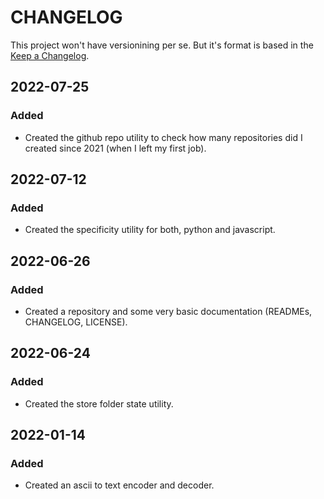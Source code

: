# CHANGELOG #

This project won't have versionining per se. But it's format is based in the [Keep a Changelog](https://keepachangelog.com/en/1.0.0/).

## 2022-07-25

### Added

- Created the github repo utility to check how many repositories did I created since 2021 (when I left my first job).

## 2022-07-12

### Added

- Created the specificity utility for both, python and javascript.

## 2022-06-26

### Added

- Created a repository and some very basic documentation (READMEs, CHANGELOG, LICENSE).

## 2022-06-24

### Added

- Created the store folder state utility.

## 2022-01-14

### Added

- Created an ascii to text encoder and decoder.